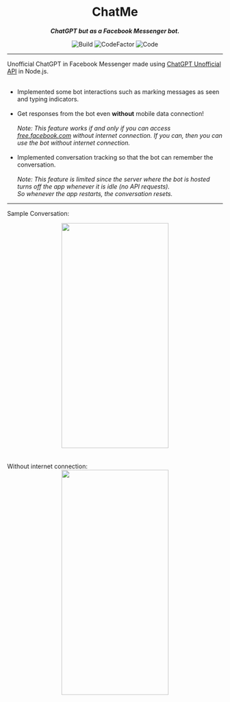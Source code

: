 # <div align="center">ChatMe</div>
***<div align="center">ChatGPT but as a Facebook Messenger bot.</div>***

<div align="center">
  <img src="https://github.com/AnonymouseHucker29/ChatMe/actions/workflows/build.yml/badge.svg" alt="Build">
  <img src="https://www.codefactor.io/repository/github/anonymousehucker29/chatme/badge" alt="CodeFactor">
  <img src="https://github.com/AnonymouseHucker29/ChatMe/actions/workflows/codeql.yml/badge.svg" alt="Code">
</div>

---

Unofficial ChatGPT in Facebook Messenger made using [ChatGPT Unofficial API](https://github.com/transitive-bullshit/chatgpt-api) in Node.js.
<br><br>
- Implemented some bot interactions such as marking messages as seen and typing indicators.
<br><br>
- Get responses from the bot even **without** mobile data connection!
<br><br>
*Note: This feature works if and only if you can access [free.facebook.com](https://free.facebook.com) without internet connection. If you can, then you can use the bot without internet connection.*
<br><br>
- Implemented conversation tracking so that the bot can remember the conversation.
<br><br>
*Note: This feature is limited since the server where the bot is hosted turns off the app whenever it is idle (no API requests).<br>
So whenever the app restarts, the conversation resets.*

---

Sample Conversation:

<div align="center">
  <img src="https://github.com/AnonymouseHucker29/ChatMe/assets/92257095/588d9b5b-f611-464e-bed7-6d94ecb7860e.gif" width="250" height="525"/>
</div>
<br><br>
Without internet connection:
<div align="center">
  <img src="https://github.com/AnonymouseHucker29/ChatMe/assets/92257095/aaf600fa-86fb-4ecb-817d-bff3fc24396a.jpg" width="250" height="525"/>
</div>
